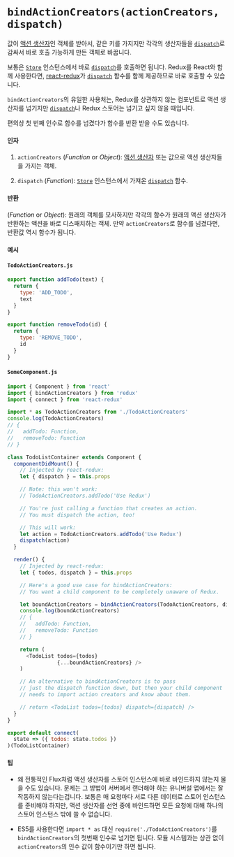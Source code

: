 # `bindActionCreators(actionCreators, dispatch)`

값이 [액션 생산자](../Glossary.md#액션-생산자)인 객체를 받아서, 같은 키를 가지지만 각각의 생산자들을 [`dispatch`](Store.md#dispatch)로 감싸서 바로 호출 가능하게 만든 객체로 바꿉니다.

보통은 [`Store`](Store.md) 인스턴스에서 바로 [`dispatch`](Store.md#dispatch)를 호출하면 됩니다. Redux를 React와 함께 사용한다면, [react-redux](https://github.com/gaearon/react-redux)가 [`dispatch`](Store.md#dispatch) 함수를 함께 제공하므로 바로 호출할 수 있습니다.

`bindActionCreators`의 유일한 사용처는, Redux를 상관하지 않는 컴포넌트로 액션 생산자를 넘기지만 [`dispatch`](Store.md#dispatch)나 Redux 스토어는 넘기고 싶지 않을 때입니다.

편의상 첫 번째 인수로 함수를 넘겼다가 함수를 반환 받을 수도 있습니다.

#### 인자

1. `actionCreators` (*Function* or *Object*): [액션 생산자](../Glossary.md#액션-생산자) 또는 값으로 액션 생산자들을 가지는 객체.

2. `dispatch` (*Function*): [`Store`](Store.md) 인스턴스에서 가져온 [`dispatch`](Store.md#dispatch) 함수.

#### 반환

(*Function* or *Object*): 원래의 객체를 모사하지만 각각의 함수가 원래의 액션 생산자가 반환하는 액션을 바로 디스패치하는 객체. 만약 `actionCreators`로 함수를 넘겼다면, 반환값 역시 함수가 됩니다.

#### 예시

#### `TodoActionCreators.js`

```js
export function addTodo(text) {
  return {
    type: 'ADD_TODO',
    text
  }
}

export function removeTodo(id) {
  return {
    type: 'REMOVE_TODO',
    id
  }
}
```

#### `SomeComponent.js`

```js
import { Component } from 'react'
import { bindActionCreators } from 'redux'
import { connect } from 'react-redux'

import * as TodoActionCreators from './TodoActionCreators'
console.log(TodoActionCreators)
// {
//   addTodo: Function,
//   removeTodo: Function
// }

class TodoListContainer extends Component {
  componentDidMount() {
    // Injected by react-redux:
    let { dispatch } = this.props

    // Note: this won't work:
    // TodoActionCreators.addTodo('Use Redux')

    // You're just calling a function that creates an action.
    // You must dispatch the action, too!

    // This will work:
    let action = TodoActionCreators.addTodo('Use Redux')
    dispatch(action)
  }

  render() {
    // Injected by react-redux:
    let { todos, dispatch } = this.props

    // Here's a good use case for bindActionCreators:
    // You want a child component to be completely unaware of Redux.

    let boundActionCreators = bindActionCreators(TodoActionCreators, dispatch)
    console.log(boundActionCreators)
    // {
    //   addTodo: Function,
    //   removeTodo: Function
    // }

    return (
      <TodoList todos={todos}
                {...boundActionCreators} />
    )

    // An alternative to bindActionCreators is to pass
    // just the dispatch function down, but then your child component
    // needs to import action creators and know about them.

    // return <TodoList todos={todos} dispatch={dispatch} />
  }
}

export default connect(
  state => ({ todos: state.todos })
)(TodoListContainer)
```

#### 팁

* 왜 전통적인 Flux처럼 액션 생산자를 스토어 인스턴스에 바로 바인드하지 않는지 물을 수도 있습니다. 문제는 그 방법이 서버에서 랜더해야 하는 유니버설 앱에서는 잘 작동하지 않는다는겁니다. 보통은 매 요청마다 서로 다른 데이터로 스토어 인스턴스를 준비해야 하지만, 액션 생산자를 선언 중에 바인드하면 모든 요청에 대해 하나의 스토어 인스턴스 밖에 쓸 수 없습니다.

* ES5를 사용한다면 `import * as` 대신 `require('./TodoActionCreators')`를 `bindActionCreators`의 첫번째 인수로 넘기면 됩니다. 모듈 시스템과는 상관 없이 `actionCreators`의 인수 값이 함수이기만 하면 됩니다.
